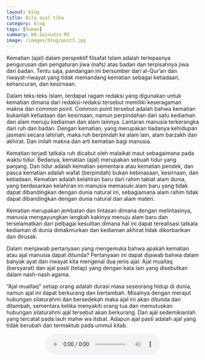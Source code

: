 ```yaml
---
layout: blog
title: Bila ajal tiba
category: blog
tags: [human]  
summary: KH.Zainudin MZ
image: /images/blog/post3.jpg
---
```


Kematian (ajal) dalam perspektif filsafat Islam adalah terlepasnya pengurusan dan pengaturan jiwa (nafs) atas badan dan terpisahnya jiwa dari badan. Tentu saja, pandangan ini bersumber dari al-Qur’an dan riwayat-riwayat yang tidak memandang kematian sebagai ketiadaan, kehancuran, dan kesirnaan.

Dalam teks-teks Islam, terdapat ragam redaksi yang digunakan untuk kematian dimana dari redaksi-redaksi tersebut memiliki keseragaman makna dan common point.  Common point tersebut adalah bahwa kematian bukanlah ketiadaan dan kesirnaan, namun perpindahan dari satu kediaman dan alam menuju kediaman dan alam lainnya. Lantaran manusia terkerangka dari ruh dan badan. Dengan kematian, yang merupakan tiadanya kehidupan jasmani secara lahiriah, maka ruh berpindah ke alam lain, alam barzakh dan akhirat. Dan inilah makna dan arti kematian bagi manusia.

Kematian terjadi tatkala ruh dicabut oleh malaikat maut sebagaimana pada waktu tidur. Bedanya, kematian (ajal) merupakan sebuah tidur yang panjang. Dan tidur adalah kematian sementara atau kematian pendek, dan pasca kematian adalah wafat (berpindah) bukan kebinasaan, kesirnaan, dan ketiadaan. Kematian adalah kelahiran baru dari rahim tabiat alam dunia, yang berdasarkan kelahiran ini manusia memasuki alam baru yang tidak dapat dibandingkan dengan dunia natural ini, sebagiamana alam rahim tidak dapat dibandingkan dengan dunia natural dan alam materi.

Kematian merupakan jembatan dan lintasan dimana dengan melintasinya, manusia mengayungkan langkah kakinya menuju alam baru dan terselamatkan dari pelbagai kesulitan dimana hal ini dapat terealisasi tatkala kediaman di dunia dimakmurkan dan kediaman akhirat tidak dikorbankan dan dirusak.

Dalam menjawab pertanyaan yang mengemuka bahwa apakah kematian atau ajal manusia dapat ditunda? Pertanyaan ini dapat dijawab bahwa dalam banyak ayat dan riwayat kita mengenal dua jenis ajal: Ajal muallaq (bersyarat) dan ajal pasti (tetap) yang dengan kata lain yang disebutkan dalam nash-nash agama.

“Ajal muallaq” setiap orang adalah durasi masa seseorang hidup di dunia, namun ajal ini dapat berkurang dan bertambah. Misalnya dengan merajut hubungan silaturahmi dan bersedekah maka ajal ini akan ditunda dan ditambah,  sementara ketika menyakiti orang tua dan memutuskan hubungan silaturahmi ajal tersebut akan berkurang. Dan ajal sedemikianlah yang tercatat pada lauh mahw wa itsbat. Adapun ajal pasti adalah ajal yang tidak berubah dan termaktub pada ummul kitab.<p>

<center><audio controls="controls">
  <source src="https://pasrah.github.io/KH ZAINUDDIN MZ. Bila Ajal Tiba.ogg" type="audio/ogg" />
</audio></center>
